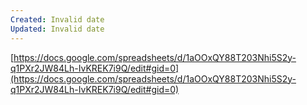 ```yaml
---
Created: Invalid date
Updated: Invalid date
---
```

[https://docs.google.com/spreadsheets/d/1aOOxQY88T203Nhi5S2y-q1PXr2JW84Lh-IvKREK7i9Q/edit#gid=0](https://docs.google.com/spreadsheets/d/1aOOxQY88T203Nhi5S2y-q1PXr2JW84Lh-IvKREK7i9Q/edit#gid=0)